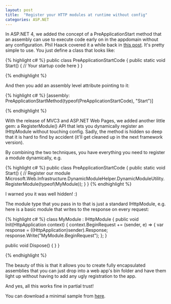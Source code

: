 ```yaml
---
layout: post
title:  "Register your HTTP modules at runtime without config"
categories: ASP.NET
---
```



In ASP.NET 4, we added the concept of a PreApplicationStart method that an assembly can use to execute code early on in the appdomain without any configuration. Phil Haack covered it a while back in [this post](http://haacked.com/archive/2010/05/16/three-hidden-extensibility-gems-in-asp-net-4.aspx). It's pretty simple to use. You just define a class that looks like:

{% highlight c# %}
public class PreApplicationStartCode {
public static void Start() {
    // Your startup code here
}
}

{% endhighlight %}

And then you add an assembly level attribute pointing to it:

{% highlight c# %}
[assembly: PreApplicationStartMethod(typeof(PreApplicationStartCode), "Start")]

{% endhighlight %}

With the release of MVC3 and ASP.NET Web Pages, we added another little gem: a RegisterModule() API that lets you dynamically register an IHttpModule without touching config. Sadly, the method is hidden so deep that it is hard to find by accident (it'll get cleaned up in the next framework version).

By combining the two techniques, you have everything you need to register a module dynamically, e.g.

{% highlight c# %}
public class PreApplicationStartCode {
public static void Start() {
    // Register our module
    Microsoft.Web.Infrastructure.DynamicModuleHelper.DynamicModuleUtility.RegisterModule(typeof(MyModule));
}
}
{% endhighlight %}

I warned you it was well hidden! :)

The module type that you pass in to that is just a standard IHttpModule, e.g. here is a basic module that writes to the response on every request:

{% highlight c# %}
class MyModule : IHttpModule {
public void Init(HttpApplication context) {
    context.BeginRequest += (sender, e) => {
        var response = ((HttpApplication)sender).Response;
        response.Write("MyModule.BeginRequest");
    };
}

public void Dispose() { }
}

{% endhighlight %}

The beauty of this is that it allows you to create fully encapsulated assemblies that you can just drop into a web app's bin folder and have them light up without having to add any ugly registration to the app.

And yes, all this works fine in partial trust!

You can download a minimal sample from [here](https://docs.google.com/uc?id=0B9LFjrvVZR24ZGQ4ZWY3YjYtN2Y3NC00ODcyLTlmMDktNWUxNWM0ZmM2ZjAw&amp;export=download&amp;hl=en).

